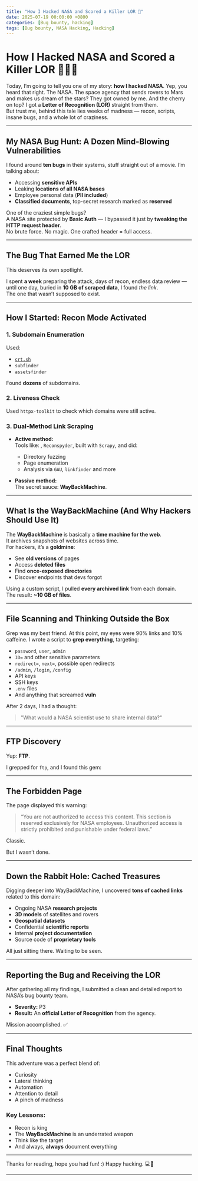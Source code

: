 ```yaml
---
title: "How I Hacked NASA and Scored a Killer LOR 🚀"
date: 2025-07-19 00:00:00 +0800
categories: [Bug bounty, hacking]
tags: [Bug bounty, NASA Hacking, Hacking]
--- 
```


# How I Hacked NASA and Scored a Killer LOR 🚀👨‍💻

Today, I’m going to tell you one of my story: **how I hacked NASA**. Yep, you heard that right. The NASA. The space agency that sends rovers to Mars and makes us dream of the stars? They got owned by me. And the cherry on top? I got a **Letter of Recognition (LOR)** straight from them.  
But trust me, behind this tale lies weeks of madness — recon, scripts, insane bugs, and a whole lot of craziness.

---

## My NASA Bug Hunt: A Dozen Mind-Blowing Vulnerabilities

I found around **ten bugs** in their systems, stuff straight out of a movie. I’m talking about:

- Accessing **sensitive APIs**
- Leaking **locations of all NASA bases**
- Employee personal data (**PII included**)
- **Classified documents**, top-secret research marked as **reserved**

One of the craziest simple bugs?  
A NASA site protected by **Basic Auth** — I bypassed it just by **tweaking the HTTP request header**.  
No brute force. No magic. One crafted header = full access.

---

## The Bug That Earned Me the LOR

This deserves its own spotlight.

I spent **a week** preparing the attack, days of recon, endless data review — until one day, buried in **10 GB of scraped data**, I found *the link*.  
The one that wasn’t supposed to exist.

---

## How I Started: Recon Mode Activated

### 1. Subdomain Enumeration

Used:
- [`crt.sh`](https://crt.sh/)
- `subfinder`
- `assetsfinder`

Found **dozens** of subdomains.

### 2. Liveness Check

Used `httpx-toolkit` to check which domains were still active.

### 3. Dual-Method Link Scraping

- **Active method:**  
  Tools like: , `Reconspyder`, built with `Scrapy`, and did:
  - Directory fuzzing
  - Page enumeration
  - Analysis via `GAU`, `linkfinder` and more

- **Passive method:**  
  The secret sauce: **WayBackMachine**.

---

## What Is the WayBackMachine (And Why Hackers Should Use It)

The **WayBackMachine** is basically a **time machine for the web**.  
It archives snapshots of websites across time.  
For hackers, it’s a **goldmine**:  

- See **old versions** of pages  
- Access **deleted files**  
- Find **once-exposed directories**  
- Discover endpoints that devs forgot  

Using a custom script, I pulled **every archived link** from each domain.  
The result: **~10 GB of files**.

---

## File Scanning and Thinking Outside the Box
Grep was my best friend. At this point, my eyes were 90% links and 10% caffeine.
I wrote a script to **grep everything**, targeting:

- `password`, `user`, `admin`
- `ID=` and other sensitive parameters
- `redirect=`, `next=`, possible open redirects
- `/admin`, `/login`, `/config`
- API keys
- SSH keys
- `.env` files
- And anything that screamed **vuln**

After 2 days, I had a thought:  
> "What would a NASA scientist use to share internal data?"

---

## FTP Discovery

Yup: **FTP**.

I grepped for `ftp`, and I found this gem:

---

## The Forbidden Page

The page displayed this warning:

> “You are not authorized to access this content. This section is reserved exclusively for NASA employees. Unauthorized access is strictly prohibited and punishable under federal laws.”

Classic.

But I wasn’t done.

---

## Down the Rabbit Hole: Cached Treasures

Digging deeper into WayBackMachine, I uncovered **tons of cached links** related to this domain:

- Ongoing NASA **research projects**
- **3D models** of satellites and rovers
- **Geospatial datasets**
- Confidential **scientific reports**
- Internal **project documentation**
- Source code of **proprietary tools**

All just sitting there. Waiting to be seen.

---

## Reporting the Bug and Receiving the LOR

After gathering all my findings, I submitted a clean and detailed report to NASA’s bug bounty team.

- **Severity:** P3  
- **Result:** An **official Letter of Recognition** from the agency.

Mission accomplished. ✅

---

## Final Thoughts

This adventure was a perfect blend of:

- Curiosity  
- Lateral thinking  
- Automation  
- Attention to detail  
- A pinch of madness

### Key Lessons:
- Recon is king  
- The **WayBackMachine** is an underrated weapon  
- Think like the target  
- And always, **always** document everything  

---

Thanks for reading, hope you had fun! :)
Happy hacking. 💻🌌

---



